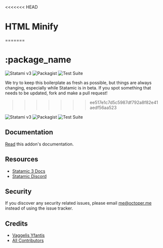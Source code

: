 <<<<<<< HEAD
# HTML Minify
=======
# :package_name

![Statami v3](https://img.shields.io/badge/Statamic-3.0+-FF269E)
![Packagist](https://img.shields.io/packagist/v/octoper/:package_name)
![Test Suite](https://github.com/octoper/statamic-package-skeleton/workflows/Test%20Suite/badge.svg)

We try to keep this boilerplate as fresh as possible, but things are always changing, especially while Statamic is in beta. If you spot something that needs to be updated, fork and make a pull request!
>>>>>>> ee517e1c7d5c5987df792a8f82e41aedf56aa523

![Statami v3](https://img.shields.io/badge/Statamic-3.0+-FF269E)
![Packagist](https://img.shields.io/packagist/v/octoper/statamic-html-minify)
![Test Suite](https://github.com/octoper/statamic-html-minify/workflows/Test%20Suite/badge.svg)

## Documentation
[Read](./DOCUMENTATION.md) this addon's documentation.

## Resources
* [Statamic 3 Docs](https://statamic.dev)
* [Statamic Discord](https://statamic.com/discord)

## Security

If you discover any security related issues, please email me@octoper.me instead of using the issue tracker.

## Credits

- [Vaggelis Yfantis](https://github.com/octoper)
- [All Contributors](../../contributors)
